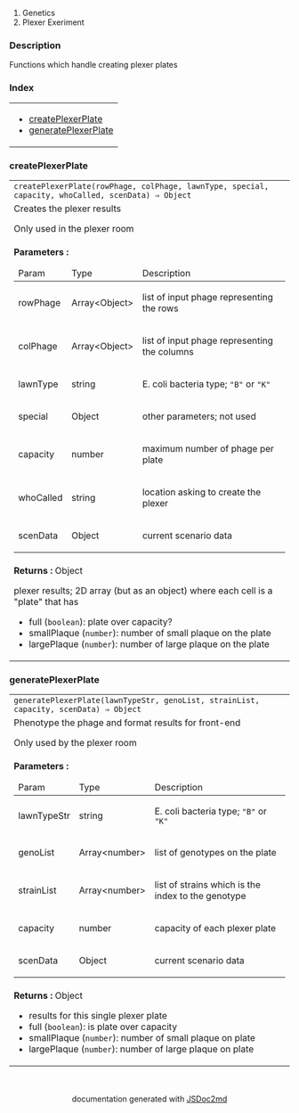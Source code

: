   <ol class="breadcrumb">
    <li>Genetics</li>
  <li>Plexer Exeriment</li>
</ol>
  <p class="comment">
    <h3>Description</h3>
  </p>
  <p class="comment">
    Functions which handle creating plexer plates
  </p>
<section>
  <h3 id="index">Index</h3>
  <table class="table table-sm table-bordered index-table">
    <tbody>
      <tr>
        <td class="col-md-4">
          <ul class="index-list">
<li>
                <a href="#module_Plexer Exeriment.createPlexerPlate">createPlexerPlate</a>
              </li>
<li>
                <a href="#module_Plexer Exeriment.generatePlexerPlate">generatePlexerPlate</a>
              </li>
          </ul>
        </td>
      </tr>
    </tbody>
  </table>
</section>
      <section>
  <a name="module_Plexer Exeriment.createPlexerPlate"></a>
<h3 id=createPlexerPlate>createPlexerPlate</h3>
<table class="table table-sm table-bordered">
  <tbody>
    <tr>
      <td class="col-md-4"><code>createPlexerPlate(rowPhage, colPhage, lawnType, special, capacity, whoCalled, scenData) ⇒ Object</code></td>
    </tr>
<tr>
        <td class="col-md-4"><div class="io-description">Creates the plexer results

Only used in the plexer room</div></td>
      </tr>
<tr>
      <td class="col-md-4">
<div class="io-description">
        <b>Parameters :</b> <table class="params">
<thead>
  <tr>
<td>Param</td>
<td>Type</td>
<td>Description</td>
</tr>
</thead>
<tbody>
<tr>
    <td>rowPhage</td><td>Array&lt;Object&gt;</td><td><p>list of input phage representing the rows</p>
</td>
  </tr><tr>
    <td>colPhage</td><td>Array&lt;Object&gt;</td><td><p>list of input phage representing the columns</p>
</td>
  </tr><tr>
    <td>lawnType</td><td>string</td><td><p>E. coli bacteria type; <code>&quot;B&quot;</code> or <code>&quot;K&quot;</code></p>
</td>
  </tr><tr>
    <td>special</td><td>Object</td><td><p>other parameters; not used</p>
</td>
  </tr><tr>
    <td>capacity</td><td>number</td><td><p>maximum number of phage per plate</p>
</td>
  </tr><tr>
    <td>whoCalled</td><td>string</td><td><p>location asking to create the plexer</p>
</td>
  </tr><tr>
    <td>scenData</td><td>Object</td><td><p>current scenario data</p>
</td>
  </tr></tbody>
</table>
</div>
</td>
      </tr>
<tr>
      <td class="col-md-4">
<div class="io-description"><b>Returns : </b> Object    <div class="io-description">
    <p>plexer results; 2D array (but as an object) where each cell is a &quot;plate&quot; that has</p>
<ul>
<li>full (<code>boolean</code>): plate over capacity?</li>
<li>smallPlaque (<code>number</code>): number of small plaque on the plate</li>
<li>largePlaque (<code>number</code>): number of large plaque on the plate</li>
</ul>
</div>
</div>
</td>
    </tr>
</tbody>
  </table>
</section>
      <section>
  <a name="module_Plexer Exeriment.generatePlexerPlate"></a>
<h3 id=generatePlexerPlate>generatePlexerPlate</h3>
<table class="table table-sm table-bordered">
  <tbody>
    <tr>
      <td class="col-md-4"><code>generatePlexerPlate(lawnTypeStr, genoList, strainList, capacity, scenData) ⇒ Object</code></td>
    </tr>
<tr>
        <td class="col-md-4"><div class="io-description">Phenotype the phage and format results for front-end

Only used by the plexer room</div></td>
      </tr>
<tr>
      <td class="col-md-4">
<div class="io-description">
        <b>Parameters :</b> <table class="params">
<thead>
  <tr>
<td>Param</td>
<td>Type</td>
<td>Description</td>
</tr>
</thead>
<tbody>
<tr>
    <td>lawnTypeStr</td><td>string</td><td><p>E. coli bacteria type; <code>&quot;B&quot;</code> or <code>&quot;K&quot;</code></p>
</td>
  </tr><tr>
    <td>genoList</td><td>Array&lt;number&gt;</td><td><p>list of genotypes on the plate</p>
</td>
  </tr><tr>
    <td>strainList</td><td>Array&lt;number&gt;</td><td><p>list of strains which is the index to the genotype</p>
</td>
  </tr><tr>
    <td>capacity</td><td>number</td><td><p>capacity of each plexer plate</p>
</td>
  </tr><tr>
    <td>scenData</td><td>Object</td><td><p>current scenario data</p>
</td>
  </tr></tbody>
</table>
</div>
</td>
      </tr>
<tr>
      <td class="col-md-4">
<div class="io-description"><b>Returns : </b> Object    <div class="io-description">
    <ul>
<li>results for this single plexer plate</li>
<li>full (<code>boolean</code>): is plate over capacity</li>
<li>smallPlaque (<code>number</code>): number of small plaque on plate</li>
<li>largePlaque (<code>number</code>): number of large plaque on plate</li>
</ul>
</div>
</div>
</td>
    </tr>
</tbody>
  </table>
</section>
<section style="margin-top:50px;text-align:center;">
documentation generated with <a href="https://github.com/jsdoc2md/jsdoc-to-markdown/">JSDoc2md</a>
</section>
